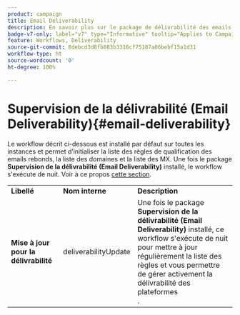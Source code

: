 ```yaml
---
product: campaign
title: Email Deliverability
description: En savoir plus sur le package de délivrabilité des emails
badge-v7-only: label="v7" type="Informative" tooltip="Applies to Campaign Classic v7 only"
feature: Workflows, Deliverability
source-git-commit: 8debcd3d8fb883b3316cf75187a86bebf15a1d31
workflow-type: ht
source-wordcount: '0'
ht-degree: 100%

---
```



# Supervision de la délivrabilité (Email Deliverability){#email-deliverability}



Le workflow décrit ci-dessous est installé par défaut sur toutes les instances et permet d’initialiser la liste des règles de qualification des emails rebonds, la liste des domaines et la liste des MX. Une fois le package **Supervision de la délivrabilité (Email Deliverability)** installé, le workflow s&#39;exécute de nuit. Voir à ce propos [cette section](../../delivery/using/about-deliverability.md).

<table> 
 <tbody> 
  <tr> 
   <td> <strong>Libellé</strong><br /> </td> 
   <td> <strong>Nom interne</strong><br /> </td> 
   <td> <strong>Description</strong><br /> </td> 
  </tr> 
  <tr> 
   <td> <strong>Mise à jour pour la délivrabilité</strong><br /> </td> 
   <td> <span class="uicontrol">deliverabilityUpdate</span> <br /> </td> 
   <td>  Une fois le package <strong>Supervision de la délivrabilité (Email Deliverability)</strong> installé, ce workflow s'exécute de nuit pour mettre à jour régulièrement la liste des règles et vous permettre de gérer activement la délivrabilité des plateformes<br />. </td> 
  </tr> 
 </tbody> 
</table>

